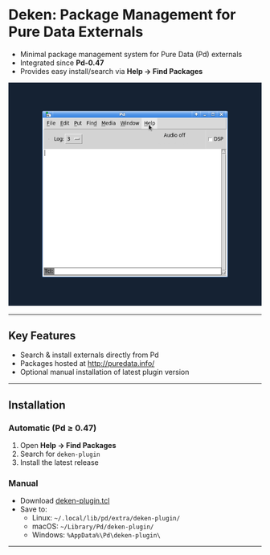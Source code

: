 # Deken: Package Management for Pure Data Externals

- Minimal package management system for Pure Data (Pd) externals  
- Integrated since **Pd-0.47**  
- Provides easy install/search via **Help → Find Packages**  

![Deken plugin demo](https://raw.githubusercontent.com/pure-data/deken/main/deken.gif)

---

## Key Features

- Search & install externals directly from Pd  
- Packages hosted at <http://puredata.info/>  
- Optional manual installation of latest plugin version  

---

## Installation

### Automatic (Pd ≥ 0.47)
1. Open **Help → Find Packages**  
2. Search for `deken-plugin`  
3. Install the latest release  

### Manual
- Download [deken-plugin.tcl](https://raw.githubusercontent.com/pure-data/deken/main/deken-plugin.tcl)  
- Save to:  
  - Linux: `~/.local/lib/pd/extra/deken-plugin/`  
  - macOS: `~/Library/Pd/deken-plugin/`  
  - Windows: `%AppData%\Pd\deken-plugin\`

---

